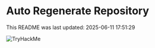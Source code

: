 # Auto Regenerate Repository

This README was last updated: 2025-06-11 17:51:29

 ![TryHackMe](https://tryhackme.com/badge/533634)
